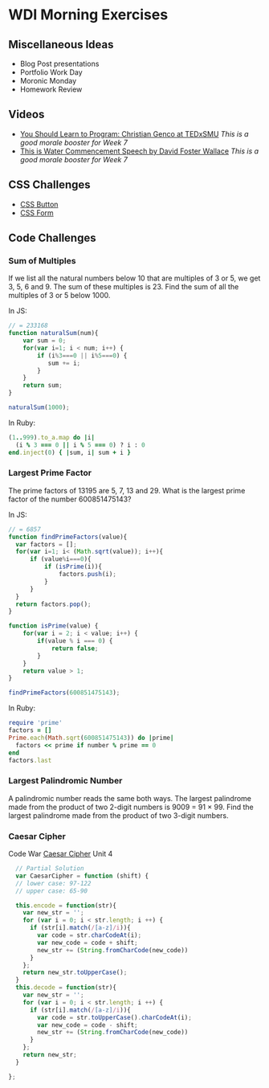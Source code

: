 # WDI Morning Exercises

## Miscellaneous Ideas

- Blog Post presentations
- Portfolio Work Day
- Moronic Monday
- Homework Review

## Videos

- [You Should Learn to Program: Christian Genco at TEDxSMU](https://www.youtube.com/watch?v=xfBWk4nw440) _This is a good morale booster for Week 7_
- [This is Water Commencement Speech by David Foster Wallace](https://www.youtube.com/watch?v=MZjpihl2pfg) _This is a good morale booster for Week 7_


## CSS Challenges

- [CSS Button](http://codepen.io/mobify/pen/GtqKj)
- [CSS Form](http://codepen.io/bephf/pen/emzKMJ/)

## Code Challenges

### Sum of Multiples
If we list all the natural numbers below 10 that are multiples of 3 or 5, we get 3, 5, 6 and 9. The sum of these multiples is 23. Find the sum of all the multiples of 3 or 5 below 1000.

  In JS:
  ```js
  // = 233168
  function naturalSum(num){
      var sum = 0;
      for(var i=1; i < num; i++) {
          if (i%3===0 || i%5===0) {
             sum += i;
          }
      }
      return sum;	
  }

  naturalSum(1000);
  ```

  In Ruby:
  ```ruby
  (1..999).to_a.map do |i|
    (i % 3 === 0 || i % 5 === 0) ? i : 0
  end.inject(0) { |sum, i| sum + i }
  ```

### Largest Prime Factor 
The prime factors of 13195 are 5, 7, 13 and 29. What is the largest prime factor of the number 600851475143?

  In JS:
  ```js
  // = 6857
  function findPrimeFactors(value){
  	var factors = [];
  	for(var i=1; i< (Math.sqrt(value)); i++){
  		if (value%i===0){
  			if (isPrime(i)){
  				factors.push(i);
  			}
  		}
  	}
  	return factors.pop();
  }

  function isPrime(value) {
      for(var i = 2; i < value; i++) {
          if(value % i === 0) {
              return false;
          }
      }
      return value > 1;
  }

  findPrimeFactors(600851475143);
  ```

  In Ruby:
  ```ruby
  require 'prime'
  factors = []
  Prime.each(Math.sqrt(600851475143)) do |prime|
    factors << prime if number % prime == 0
  end
  factors.last
  ```

### Largest Palindromic Number
A palindromic number reads the same both ways. The largest palindrome made from the product of two 2-digit numbers is 9009 = 91 × 99. Find the largest palindrome made from the product of two 3-digit numbers.

### Caesar Cipher

Code War [Caesar Cipher](https://www.codewars.com/kata/caesar-cipher-helper/train/javascript) Unit 4
  ```js
    // Partial Solution
    var CaesarCipher = function (shift) {
    // lower case: 97-122
    // upper case: 65-90

    this.encode = function(str){
      var new_str = '';
      for (var i = 0; i < str.length; i ++) {
        if (str[i].match(/[a-z]/i)){
          var code = str.charCodeAt(i);
          var new_code = code + shift;
          new_str += (String.fromCharCode(new_code))
        }
      };
      return new_str.toUpperCase();
    }
    this.decode = function(str){
      var new_str = '';
      for (var i = 0; i < str.length; i ++) {
        if (str[i].match(/[a-z]/i)){
          var code = str.toUpperCase().charCodeAt(i);
          var new_code = code - shift;
          new_str += (String.fromCharCode(new_code))
        }
      };
      return new_str;
    }

  };
  ```
 
